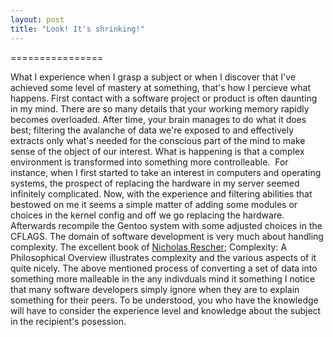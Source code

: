 ```yaml
---
layout: post
title: "Look! It's shrinking!"
---
```


================

What I experience when I grasp a subject or when I discover that I've achieved some level of mastery at something, that's how I percieve what happens. First contact with a software project or product is often daunting in my mind. There are so many details that your working memory rapidly becomes overloaded. After time, your brain manages to do what it does best; filtering the avalanche of data we're exposed to and effectively extracts only what's needed for the conscious part of the mind to make sense of the object of our interest. What is happening is that a complex environment is transformed into something more controlleable.  For instance, when I first started to take an interest in computers and operating systems, the prospect of replacing the hardware in my server seemed infinitely complicated. Now, with the experience and filtering abilities that bestowed on me it seems a simple matter of adding some modules or choices in the kernel config and off we go replacing the hardware. Afterwards recompile the Gentoo system with some adjusted choices in the CFLAGS. The domain of software development is very much about handling complexity. The excellent book of <a href="http://en.wikipedia.org/wiki/Nicholas_Rescher">Nicholas Rescher</a>; Complexity: A Philosophical Overview illustrates complexity and the various aspects of it quite nicely. The above mentioned process of converting a set of data into something more malleable in the any indivduals mind it something I notice that many software developers simply ignore when they are to explain something for their peers. To be understood, you who have the knowledge will have to consider the experience level and knowledge about the subject in the recipient's posession.